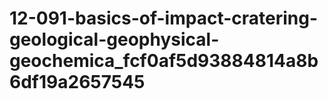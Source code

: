 # 12-091-basics-of-impact-cratering-geological-geophysical-geochemica_fcf0af5d93884814a8b6df19a2657545